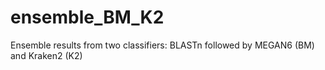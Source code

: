 # ensemble_BM_K2
Ensemble results from two classifiers: BLASTn followed by MEGAN6 (BM) and Kraken2 (K2)
